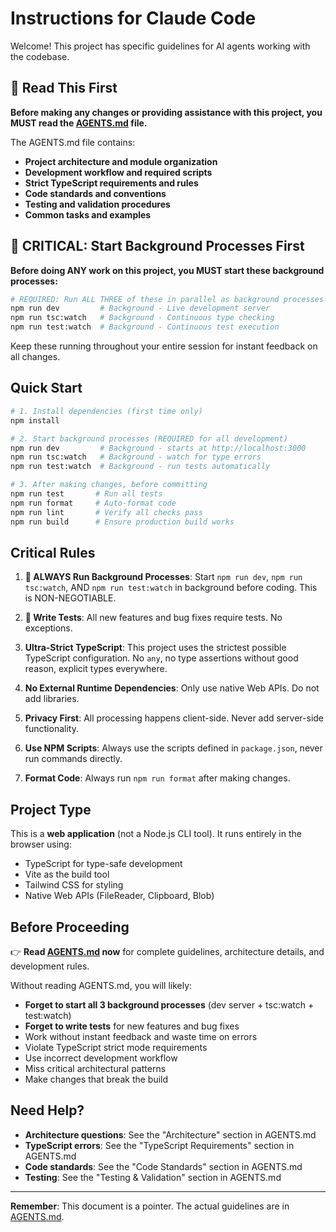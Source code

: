 # Instructions for Claude Code

Welcome! This project has specific guidelines for AI agents working with the codebase.

## 🚨 Read This First

**Before making any changes or providing assistance with this project, you MUST read the [AGENTS.md](./AGENTS.md) file.**

The AGENTS.md file contains:

- **Project architecture and module organization**
- **Development workflow and required scripts**
- **Strict TypeScript requirements and rules**
- **Code standards and conventions**
- **Testing and validation procedures**
- **Common tasks and examples**

## 🚨 CRITICAL: Start Background Processes First

**Before doing ANY work on this project, you MUST start these background processes:**

```bash
# REQUIRED: Run ALL THREE of these in parallel as background processes
npm run dev         # Background - Live development server
npm run tsc:watch   # Background - Continuous type checking
npm run test:watch  # Background - Continuous test execution
```

Keep these running throughout your entire session for instant feedback on all changes.

## Quick Start

```bash
# 1. Install dependencies (first time only)
npm install

# 2. Start background processes (REQUIRED for all development)
npm run dev         # Background - starts at http://localhost:3000
npm run tsc:watch   # Background - watch for type errors
npm run test:watch  # Background - run tests automatically

# 3. After making changes, before committing
npm run test       # Run all tests
npm run format     # Auto-format code
npm run lint       # Verify all checks pass
npm run build      # Ensure production build works
```

## Critical Rules

1. **🚨 ALWAYS Run Background Processes**: Start `npm run dev`, `npm run tsc:watch`, AND `npm run test:watch` in background before coding. This is NON-NEGOTIABLE.

2. **🚨 Write Tests**: All new features and bug fixes require tests. No exceptions.

3. **Ultra-Strict TypeScript**: This project uses the strictest possible TypeScript configuration. No `any`, no type assertions without good reason, explicit types everywhere.

4. **No External Runtime Dependencies**: Only use native Web APIs. Do not add libraries.

5. **Privacy First**: All processing happens client-side. Never add server-side functionality.

6. **Use NPM Scripts**: Always use the scripts defined in `package.json`, never run commands directly.

7. **Format Code**: Always run `npm run format` after making changes.

## Project Type

This is a **web application** (not a Node.js CLI tool). It runs entirely in the browser using:

- TypeScript for type-safe development
- Vite as the build tool
- Tailwind CSS for styling
- Native Web APIs (FileReader, Clipboard, Blob)

## Before Proceeding

👉 **Read [AGENTS.md](./AGENTS.md) now** for complete guidelines, architecture details, and development rules.

Without reading AGENTS.md, you will likely:

- **Forget to start all 3 background processes** (dev server + tsc:watch + test:watch)
- **Forget to write tests** for new features and bug fixes
- Work without instant feedback and waste time on errors
- Violate TypeScript strict mode requirements
- Use incorrect development workflow
- Miss critical architectural patterns
- Make changes that break the build

## Need Help?

- **Architecture questions**: See the "Architecture" section in AGENTS.md
- **TypeScript errors**: See the "TypeScript Requirements" section in AGENTS.md
- **Code standards**: See the "Code Standards" section in AGENTS.md
- **Testing**: See the "Testing & Validation" section in AGENTS.md

---

**Remember**: This document is a pointer. The actual guidelines are in [AGENTS.md](./AGENTS.md).
